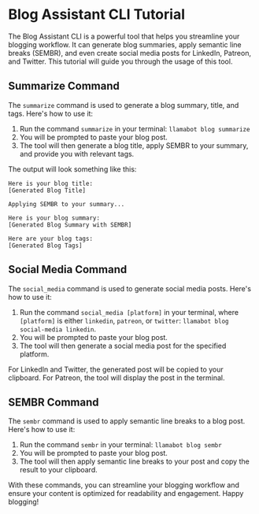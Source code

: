 # Blog Assistant CLI Tutorial

The Blog Assistant CLI is a powerful tool that helps you streamline your blogging workflow. It can generate blog summaries, apply semantic line breaks (SEMBR), and even create social media posts for LinkedIn, Patreon, and Twitter. This tutorial will guide you through the usage of this tool.

## Summarize Command

The `summarize` command is used to generate a blog summary, title, and tags. Here's how to use it:

1. Run the command `summarize` in your terminal: `llamabot blog summarize`
2. You will be prompted to paste your blog post.
3. The tool will then generate a blog title, apply SEMBR to your summary, and provide you with relevant tags.

The output will look something like this:

```
Here is your blog title:
[Generated Blog Title]

Applying SEMBR to your summary...

Here is your blog summary:
[Generated Blog Summary with SEMBR]

Here are your blog tags:
[Generated Blog Tags]
```

## Social Media Command

The `social_media` command is used to generate social media posts. Here's how to use it:

1. Run the command `social_media [platform]` in your terminal, where `[platform]` is either `linkedin`, `patreon`, or `twitter`: `llamabot blog social-media linkedin`.
2. You will be prompted to paste your blog post.
3. The tool will then generate a social media post for the specified platform.

For LinkedIn and Twitter, the generated post will be copied to your clipboard. For Patreon, the tool will display the post in the terminal.

## SEMBR Command

The `sembr` command is used to apply semantic line breaks to a blog post. Here's how to use it:

1. Run the command `sembr` in your terminal: `llamabot blog sembr`
2. You will be prompted to paste your blog post.
3. The tool will then apply semantic line breaks to your post and copy the result to your clipboard.

With these commands, you can streamline your blogging workflow and ensure your content is optimized for readability and engagement. Happy blogging!
